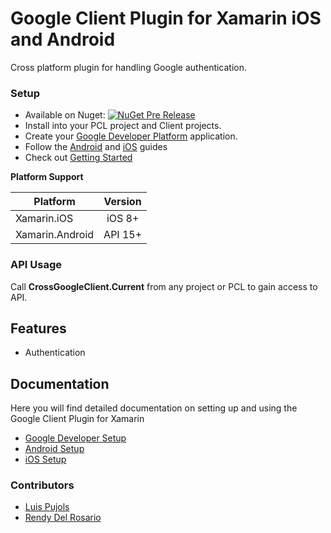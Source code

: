 # Google Client Plugin for Xamarin iOS and Android

Cross platform plugin for handling Google authentication.

### Setup
* Available on Nuget: 
[![NuGet Pre Release](https://img.shields.io/nuget/vpre/Plugin.GoogleClient.svg?label=NuGet)](https://www.nuget.org/packages/Plugin.GoogleClient)
* Install into your PCL project and Client projects.
* Create your [Google Developer Platform](GoogleClient/docs/GoogleDeveloperConsoleSetup.md) application.
* Follow the [Android](GoogleClient/docs/AndroidSetup.md) and [iOS](GoogleClient/docs/iOSSetup.md) guides
* Check out [Getting Started](GoogleClient/docs/GettingStarted.md)

**Platform Support**

|Platform|Version|
| ------------------- | :------------------: |
|Xamarin.iOS|iOS 8+|
|Xamarin.Android|API 15+|

### API Usage

Call **CrossGoogleClient.Current** from any project or PCL to gain access to API.

## Features

- Authentication

## Documentation

Here you will find detailed documentation on setting up and using the Google Client Plugin for Xamarin

* [Google Developer Setup](GoogleClient/docs/GoogleDeveloperConsoleSetup.md) 
* [Android Setup](GoogleClient/docs/AndroidSetup.md)
* [iOS Setup](GoogleClient/docs/iOSSetup.md)

### Contributors

* [Luis Pujols](https://github.com/pujolsluis)
* [Rendy Del Rosario](https://github.com/rdelrosario)
